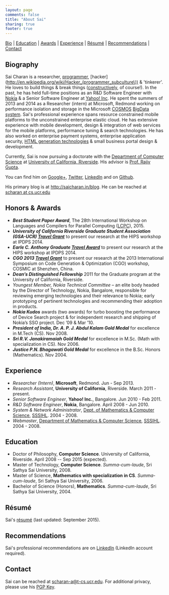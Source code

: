 ```yaml
---
layout: page
comments: false
title: "About Sai"
sharing: true
footer: true
---
```


[Bio](#bio) | [Education](#ed) | [Awards](#awards) | [Experience](#exp) | [Résumé](#resume) | [Recommendations](#reco) | [Contact](#contact)

<a name="bio">Biography</a> 
------------

Sai Charan is a researcher, [programmer](http://www.paulgraham.com/head.html), [hacker](http://en.wikipedia.org/wiki/Hacker_(programmer_subculture\)) & 'tinkerer'. He loves to build things &amp; break things ([constructively](http://www.paulgraham.com/gh.html), of course!). In the past, he has held full-time positions as an R&amp;D Software Engineer with [Nokia](http://www.nokia.com/) &amp; a Senior Software Engineer at [Yahoo! Inc](http://smallbusiness.yahoo.com/). He spent the summers of 2013 and 2014 as a Researcher (intern) at Microsoft, Redmond working on performance isolation and storage in the Microsoft [COSMOS](http://research.microsoft.com/en-us/events/fs2011/helland_cosmos_big_data_and_big_challenges.pdf) [BigData](http://blogs.msdn.com/b/seliot/archive/2010/11/05/cosmos-petabytes-perfectly-processed-perfunctorily.aspx) [system](http://www.goland.org/whatiscosmos/). Sai's professional experience spans resource constrained mobile platforms to the unconstrained enterprise elastic cloud. He has extensive experience with mobile development, design &amp; integration of web services for the mobile platforms, performance tuning &amp; search technologies. He has also worked on enterprise payment systems, enterprise application security, [HTML generation technologies](http://en.wikipedia.org/wiki/RTML) &amp; small business portal design &amp; development.

Currently, Sai is now pursuing a doctorate with the <a href="http://www.cs.ucr.edu/index.php">Department of Computer Science</a> at <a href="http://www.ucr.edu">University of California, Riverside</a>. His advisor is <a href="http://www.cs.ucr.edu/~gupta/">Prof. Rajiv Gupta</a>.

You can find him on <a rel="me" href="https://plus.google.com/111168674571731850317">Google+</a>, <a title="Twitter" target="_blank" href="https://twitter.com/scharan">Twitter</a>, <a title="LinkedIn profile" target="_blank" href="http://www.linkedin.com/in/scharan">LinkedIn</a> and on <a title="Github" target="_blank" href="https://github.com/scharan">Github</a>.

His primary blog is at <a href="http://saicharan.in/blog">http://saicharan.in/blog</a>. He can be reached at <a title="e-mail Sai Charan" target="_self" href="mailto:scharan-nospam-cs.ucr.edu">scharan  at cs.ucr.edu</a>

<a name="awards">Honors &amp; Awards</a> 
------------
+ _**Best Student Paper Award**_, The 28th International Workshop on Languages and Compilers for Parallel Computing ([LCPC](http://www.csc2.ncsu.edu/workshops/lcpc2015/)), 2015.
+ _**University of California Riverside Graduate Student Association (GSA-UCR) [Travel Grant](http://gsa.ucr.edu/conference-travel-grants/)**_ to present our research at the HIPS workshop at IPDPS 2014.
+ _**Earle C. Anthony Graduate [Travel Award](http://senate.ucr.edu/gsta/application.html)**_ to present our research at the HIPS workshop at IPDPS 2014.
+ _**CGO 2013 [Travel Grant](http://cgo.org/cgo2013/travel-support-for-eligible-students/index.html)**_ to present our research at the 2013 International Symposium on Code Generation & Optimization (CGO) workshop, COSMIC at Shenzhen, China.
+ _**Dean’s Distinguished Fellowship**_ 2011 for the Graduate program at the University of California, Riverside.
+ _Youngest Member, Nokia Technical Committee_ – an elite body headed by the Director of Technology, Nokia, Bangalore, responsible for reviewing emerging technologies and their relevance to Nokia; early prototyping of pertinent technologies and recommending their adoption in products.
+ _**Nokia Kudos**_ awards (two awards) for turbo boosting the performance of Device Search project & for independent research and shipping of Nokia’s SSO project. Dec ’09 & Mar ’10.
+ _**President of India, Dr. A. P. J. Abdul Kalam Gold Medal**_ for excellence in M.Tech (CS). Nov 2008.
+ _**Sri R.V. Janakiramaiah Gold Medal**_ for excellence in M.Sc. (Math with specialization in CS). Nov 2006.
+ _**Justice P.N. Bhagawati Gold Medal**_ for excellence in the B.Sc. Honors (Mathematics). Nov 2004.

<a name="exp">Experience</a>
---------
+ _Researcher (Intern)_, **Microsoft**, Redmond. Jun - Sep 2013.
+ _Research Assistant_, **University of California**, Riverside. March 2011 - present.
+ _Senior Software Engineer_, **Yahoo! Inc.**, Bangalore. Jun 2010 - Feb 2011.
+ _R&amp;D Software Engineer_, **Nokia**, Bangalore. April 2008 - Jun 2010.
+ _System &amp; Network Administrator_, [Dept. of Mathematics &amp; Computer Science](http://sssihl.edu.in/dnn/Campuses/PrasanthiNilayamCampus/Departments/DepartmentofMathematicsAndComputerScience/Overview/tabid/262/Default.aspx), [SSSIHL](http://sssihl.edu.in). 2004 - 2008.
+ _Webmaster_, [Department of Mathematics &amp; Computer Science](http://sssihl.edu.in/dnn/Campuses/PrasanthiNilayamCampus/Departments/DepartmentofMathematicsAndComputerScience/Overview/tabid/262/Default.aspx), [SSSIHL](http://sssihl.edu.in). 2004 - 2008.

<a name="ed">Education</a>
---------
+ Doctor of Philosophy, **Computer Science**. University of California, Riverside. April 2008 -- Sep 2015 (expected).
+ Master of Technology, **Computer Science**. _Summa-cum-laude_, Sri Sathya Sai University, 2008.
+ Master of Science, **Mathematics with specialization in CS**. _Summa-cum-laude_, Sri Sathya Sai University, 2006.
+ Bachelor of Science (Honors), **Mathematics**. _Summa-cum-laude_, Sri Sathya Sai University, 2004.

<a name="resume">Résumé</a>
------
Sai's [résumé](/assets/SaiCharan.pdf) (last updated: September 2015).

<a name="reco">Recommendations</a>
------
Sai's professional recommendations are on [LinkedIn](http://www.linkedin.com/profile/view?id=15463714#recommendations) (LinkedIn account required).

<a name="contact">Contact</a>
------
Sai can be reached at [scharan-a@t-cs.ucr.edu](mailto:scharan-a@t-cs.ucr.edu). For additional privacy, please use his [PGP Key](http://www.saicharan.in/work/saicharan-pgp.asc).

